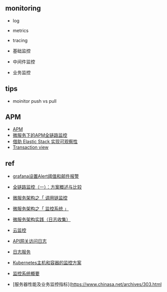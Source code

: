 



## monitoring
+ log 
+ metrics
+ tracing

+ 基础监控
+ 中间件监控
+ 业务监控
## tips
+ moinitor push vs pull


## APM
+ [APM](https://www.elastic.co/guide/en/apm/index.html)
+ [微服务下的APM全链路监控](https://yq.aliyun.com/articles/272142)
+ [借助 Elastic Stack 实现可观察性](https://www.elastic.co/cn/blog/observability-with-the-elastic-stack)
+ [Transaction view](https://www.elastic.co/guide/en/kibana/7.5/transactions.html)

## ref
+ [grafana设置Alert阈值和邮件报警](https://yq.aliyun.com/articles/683256)
+ [全链路监控（一）：方案概述与比较](https://juejin.im/post/5a7a9e0af265da4e914b46f1#heading-23)
+ [微服务架构之「 调用链监控 ](https://www.javazhiyin.com/38512.html)
+ [微服务架构之「 监控系统 」](https://www.cnblogs.com/jsjwk/p/10899175.html)
+ [微服务架构实践（日志收集）](https://zhuanlan.zhihu.com/p/39491846)

+ [云监控](https://help.aliyun.com/document_detail/44584.html?spm=a2c4g.11186623.6.621.696c5c4aIg4TnM)
+ [API网关访问日志](https://help.aliyun.com/document_detail/64803.html)
+ [日志服务](https://help.aliyun.com/product/28958.html)
+ [Kubernetes主机和容器的监控方案](https://www.kubernetes.org.cn/2432.html)
+ [监控系统概要](https://juejin.im/post/5bee22c051882528c4466334)

<!-- 指标告警 -->
+ [服务器性能及业务监控指标](https://www.chinasa.net/archives/303.html
